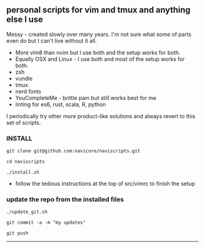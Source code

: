 personal scripts for vim and tmux and anything else I use
------------

Messy - created slowly over many years.  I'm not sure what some of parts even do but I can't live without it all.

* More vim8 than nvim but I use both and the setup works for both.
* Equally OSX and Linux - I use both and most of the setup works for both.
* zsh
* vundle
* tmux
* nerd fonts
* YouCompleteMe - brittle pain but still works best for me
* linting for es6, rust, scala, R, python

I periodically try other more product-like solutions and always
revert to this set of scripts.

### INSTALL

`git clone git@github.com:navicore/naviscripts.git`

`cd naviscripts`

`./install.sh`

* follow the tedious instructions at the top of src/vimrc to finish the setup

### update the repo from the installed files

`./update_git.sh`

`git commit -a -m "my updates"`

`git push`

--------

